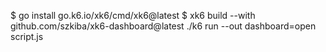 $ go install go.k6.io/xk6/cmd/xk6@latest
$ xk6 build --with github.com/szkiba/xk6-dashboard@latest
./k6 run --out dashboard=open script.js